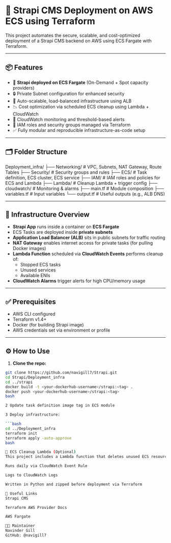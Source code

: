 
# 🚀 Strapi CMS Deployment on AWS ECS using Terraform

This project automates the secure, scalable, and cost-optimized deployment of a Strapi CMS backend on AWS using ECS Fargate with Terraform.

---

## 📦 Features

- 📌 **Strapi deployed on ECS Fargate** (On-Demand + Spot capacity providers)
- 🔒 Private Subnet configuration for enhanced security
- 🔁 Auto-scalable, load-balanced infrastructure using ALB
- 📉 Cost optimization via scheduled ECS cleanup using Lambda + CloudWatch
- 🧠 CloudWatch monitoring and threshold-based alerts
- 🔐 IAM roles and security groups managed via Terraform
- ✅ Fully modular and reproducible infrastructure-as-code setup

---

## 🗂️ Folder Structure

Deployment_infra/
├── Networking/ # VPC, Subnets, NAT Gateway, Route Tables
├── Security/ # Security groups and rules
├── ECS/ # Task definition, ECS cluster, ECS service
├── IAM/ # IAM roles and policies for ECS and Lambda
├── Lambda/ # Cleanup Lambda + trigger config
├── cloudwatch/ # Monitoring & alarms
├── main.tf # Module composition
├── variables.tf # Input variables
└── output.tf # Useful outputs (e.g., ALB DNS)


---

## 🧱 Infrastructure Overview

- **Strapi App** runs inside a container on **ECS Fargate**
- ECS Tasks are deployed inside **private subnets**
- **Application Load Balancer (ALB)** sits in public subnets for traffic routing
- **NAT Gateway** enables internet access for private tasks (for pulling Docker images)
- **Lambda Function** scheduled via **CloudWatch Events** performs cleanup of:
  - Stopped ECS tasks
  - Unused services
  - Available ENIs
- **CloudWatch Alarms** trigger alerts for high CPU/memory usage

---

## ✅ Prerequisites

- AWS CLI configured
- Terraform v1.4+
- Docker (for building Strapi image)
- AWS credentials set via environment or profile

---

## ⚙️ How to Use

1. **Clone the repo:**

```bash
git clone https://github.com/navigill7/Strapi.git
cd Strapi/Deployment_infra
cd ../strapi
docker build -t <your-dockerhub-username>/strapi:<tag> .
docker push <your-dockerhub-username>/strapi:<tag>
bash

2 Update task definition image tag in ECS module

3 Deploy infrastructure:

```bash
cd ../Deployment_infra
terraform init
terraform apply -auto-approve
bash

🔁 ECS Cleanup Lambda (Optional)
This project includes a Lambda function that deletes unused ECS resources:

Runs daily via CloudWatch Event Rule

Logs to CloudWatch Logs

Written in Python and zipped before deployment via Terraform

🔗 Useful Links
Strapi CMS

Terraform AWS Provider Docs

AWS Fargate

👨‍💻 Maintainer
Navinder Gill
GitHub: @navigill7



